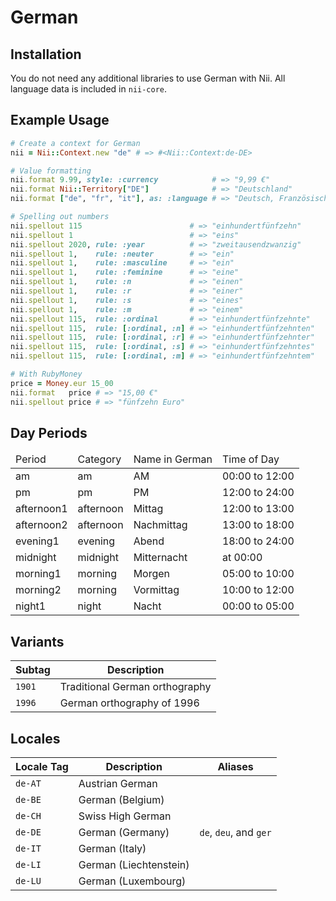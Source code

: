 <!-- This file has been generated. Source: src/docs/languages/_template.md.erb -->

# German

## Installation

You do not need any additional libraries to use German with Nii.
All language data is included in `nii-core`.

## Example Usage

``` ruby
# Create a context for German
nii = Nii::Context.new "de" # => #<Nii::Context:de-DE>

# Value formatting
nii.format 9.99, style: :currency            # => "9,99 €"
nii.format Nii::Territory["DE"]              # => "Deutschland"
nii.format ["de", "fr", "it"], as: :language # => "Deutsch, Französisch und Italienisch"

# Spelling out numbers
nii.spellout 115                        # => "ein­hundert­fünfzehn"
nii.spellout 1                          # => "eins"
nii.spellout 2020, rule: :year          # => "zwei­tausend­zwanzig"
nii.spellout 1,    rule: :neuter        # => "ein"
nii.spellout 1,    rule: :masculine     # => "ein"
nii.spellout 1,    rule: :feminine      # => "eine"
nii.spellout 1,    rule: :n             # => "einen"
nii.spellout 1,    rule: :r             # => "einer"
nii.spellout 1,    rule: :s             # => "eines"
nii.spellout 1,    rule: :m             # => "einem"
nii.spellout 115,  rule: :ordinal       # => "ein­hundert­fünfzehnte"
nii.spellout 115,  rule: [:ordinal, :n] # => "ein­hundert­fünfzehnten"
nii.spellout 115,  rule: [:ordinal, :r] # => "ein­hundert­fünfzehnter"
nii.spellout 115,  rule: [:ordinal, :s] # => "ein­hundert­fünfzehntes"
nii.spellout 115,  rule: [:ordinal, :m] # => "ein­hundert­fünfzehntem"

# With RubyMoney
price = Money.eur 15_00
nii.format   price # => "15,00 €"
nii.spellout price # => "fünfzehn Euro"
```

## Day Periods


<table>
  <thead>
    <tr>
      <td>Period</td>
      <td>Category</td>
      <td>Name in German</td>
      <td>Time of Day</td>
    </tr>
  </thead>
  <tbody>
    <tr>
      <td>am</td>
      <td>am</td>
      <td>AM</td>
      <td>00:00 to 12:00</td>
    </tr>
    <tr>
      <td>pm</td>
      <td>pm</td>
      <td>PM</td>
      <td>12:00 to 24:00</td>
    </tr>
    <tr>
      <td>afternoon1</td>
      <td>afternoon</td>
      <td>Mittag</td>
      <td>12:00 to 13:00</td>
    </tr>
    <tr>
      <td>afternoon2</td>
      <td>afternoon</td>
      <td>Nachmittag</td>
      <td>13:00 to 18:00</td>
    </tr>
    <tr>
      <td>evening1</td>
      <td>evening</td>
      <td>Abend</td>
      <td>18:00 to 24:00</td>
    </tr>
    <tr>
      <td>midnight</td>
      <td>midnight</td>
      <td>Mitternacht</td>
      <td>at 00:00</td>
    </tr>
    <tr>
      <td>morning1</td>
      <td>morning</td>
      <td>Morgen</td>
      <td>05:00 to 10:00</td>
    </tr>
    <tr>
      <td>morning2</td>
      <td>morning</td>
      <td>Vormittag</td>
      <td>10:00 to 12:00</td>
    </tr>
    <tr>
      <td>night1</td>
      <td>night</td>
      <td>Nacht</td>
      <td>00:00 to 05:00</td>
    </tr>
  </tbody>
</table>


## Variants

<table>
  <thead>
    <tr>
      <th>Subtag</th>
      <th>Description</th>
    </tr>
  </thead>
  <tbody>
    <tr>
      <td><code>1901</code></td>
      <td>Traditional German orthography</td>
    </tr>
    <tr>
      <td><code>1996</code></td>
      <td>German orthography of 1996</td>
    </tr>
  </tbody>
</table>

## Locales

<table>
  <thead>
    <tr>
      <th>Locale Tag</th>
      <th>Description</th>
      <th>Aliases</th>
    </tr>
  </thead>
  <tbody>
    <tr>
      <td><code>de-AT</code></td>
      <td>Austrian German</td>
      <td></td>
    </tr>
    <tr>
      <td><code>de-BE</code></td>
      <td>German (Belgium)</td>
      <td></td>
    </tr>
    <tr>
      <td><code>de-CH</code></td>
      <td>Swiss High German</td>
      <td></td>
    </tr>
    <tr>
      <td><code>de-DE</code></td>
      <td>German (Germany)</td>
      <td><code>de</code>, <code>deu</code>, and <code>ger</code></td>
    </tr>
    <tr>
      <td><code>de-IT</code></td>
      <td>German (Italy)</td>
      <td></td>
    </tr>
    <tr>
      <td><code>de-LI</code></td>
      <td>German (Liechtenstein)</td>
      <td></td>
    </tr>
    <tr>
      <td><code>de-LU</code></td>
      <td>German (Luxembourg)</td>
      <td></td>
    </tr>
  </tbody>
</table>

